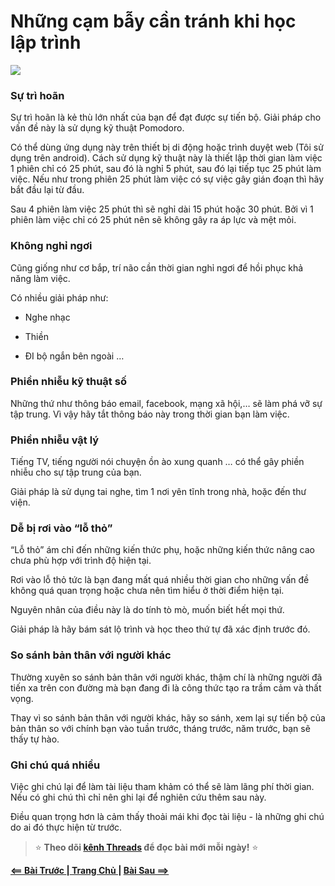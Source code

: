 # Những cạm bẫy cần tránh khi học lập trình
![](image.png)
### Sự trì hoãn
Sự trì hoãn là kẻ thù lớn nhất của bạn để đạt được sự tiến bộ. Giải pháp cho vấn đề này là sử dụng kỹ thuật Pomodoro.

Có thể dùng ứng dụng này trên thiết bị di động hoặc trình duyệt web (Tôi sử dụng trên android). Cách sử dụng kỹ thuật này là thiết lập thời gian làm việc 1 phiên chỉ có 25 phút, sau đó là nghỉ 5 phút, sau đó lại tiếp tục 25 phút làm việc. Nếu như trong phiên 25 phút làm việc có sự việc gây gián đoạn thì hãy bắt đầu lại từ đầu.

Sau 4 phiên làm việc 25 phút thì sẽ nghỉ dài 15 phút hoặc 30 phút.
Bởi vì 1 phiên làm việc chỉ có 25 phút nên sẽ không gây ra áp lực và mệt mỏi.

### Không nghỉ ngơi
Cũng giống như cơ bắp, trí não cần thời gian nghỉ ngơi để hồi phục khả năng làm việc.

Có nhiều giải pháp như:

- Nghe nhạc

- Thiền

- ĐI bộ ngắn bên ngoài …

### Phiền nhiễu kỹ thuật số
Những thứ như thông báo email, facebook, mạng xã hội,… sẽ làm phá vỡ sự tập trung. Vì vậy hãy tắt thông báo này trong thời gian bạn làm việc.

### Phiền nhiễu vật lý
Tiếng TV, tiếng người nói chuyện ồn ào xung quanh … có thể gây phiền nhiễu cho sự tập trung của bạn.

Giải pháp là sử dụng tai nghe, tìm 1 nơi yên tĩnh trong nhà, hoặc đến thư viện.

### Dễ bị rơi vào “lỗ thỏ”
“Lỗ thỏ” ám chỉ đến những kiến thức phụ, hoặc những kiến thức nâng cao chưa phù hợp với trình độ hiện tại.

Rơi vào lỗ thỏ tức là bạn đang mất quá nhiều thời gian cho những vấn đề không quá quan trọng hoặc chưa nên tìm hiểu ở thời điểm hiện tại.

Nguyên nhân của điều này là do tính tò mò, muốn biết hết mọi thứ.

Giải pháp là hãy bám sát lộ trình và học theo thứ tự đã xác định trước đó.

### So sánh bản thân với người khác  
Thường xuyên so sánh bản thân với người khác, thậm chí là những người đã tiến xa trên con đường mà bạn đang đi là công thức tạo ra trầm cảm và thất vọng.

Thay vì so sánh bản thân với người khác, hãy so sánh, xem lại sự tiến bộ của bản thân so với chính bạn vào tuần trước, tháng trước, năm trước, bạn sẽ thấy tự hào.

### Ghi chú quá nhiều
Việc ghi chú lại để làm tài liệu tham khảm có thể sẽ làm lãng phí thời gian. Nếu có ghi chú thì chỉ nên ghi lại để nghiên cứu thêm sau này.

Điều quan trọng hơn là cảm thấy thoải mái khi đọc tài liệu - là những ghi chú do ai đó thực hiện từ trước. 

> ⭐ **Theo dõi [kênh Threads](https://www.threads.com/@kaitaku.88) để đọc bài mới mỗi ngày!** ⭐  

**[<== Bài Trước  ](./Day02-SuccessSecret.md)          |[  Trang Chủ  ](./README.md)|           [  Bài Sau ==>](link)**
